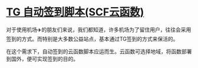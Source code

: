 # [TG 自动签到脚本(SCF云函数)](https://github.com/qianfanguojin/tg-auto-check)
对于使用机场✈️的朋友们来说，我们都知道，许多机场为了留住用户，往往会采用签到的方式。而特别是大多数公益站点，基本通过TG签到的方式来保活的。

在这个需求下，自动签到的云函数脚本应运而生。云函数可选择地域，将函数部署到国外，便可实现签到的目的。
